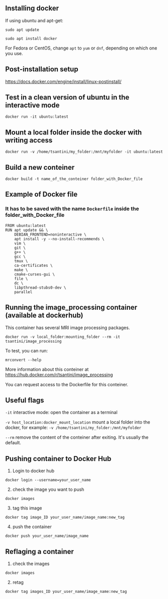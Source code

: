 ## Installing docker

If using ubuntu and apt-get:

`sudo apt update`

`sudo apt install docker`

For Fedora or CentOS, change `apt` to `yum` or `dnf`, depending on which one you use.

## Post-installation setup
https://docs.docker.com/engine/install/linux-postinstall/

## Test in a clean version of ubuntu in the interactive mode
`docker run -it ubuntu:latest`

## Mount a local folder inside the docker with writing access
`docker run -v /home/tsantini/my_folder:/mnt/myfolder -it ubuntu:latest`

## Build a new conteiner
`docker build -t name_of_the_conteiner folder_with_Docker_file`

## Example of Docker file

### It has to be saved with the name `Dockerfile` inside the folder_with_Docker_file

```
FROM ubuntu:latest
RUN apt update && \
    DEBIAN_FRONTEND=noninteractive \
    apt install -y --no-install-recommends \
    vim \
    git \
    g++ \
    gcc \
    tmux \
    ca-certificates \
    make \
    cmake-curses-gui \
    file \
    dc \
    libpthread-stubs0-dev \
    parallel
```
## Running the image_processing container (available at dockerhub)

This container has several MRI image processing packages.

`docker run -v local_folder:mounting_folder --rm -it tsantini/image_processing`

To test, you can run:

`mrconvert --help`

More information about this conteiner at https://hub.docker.com/r/tsantini/image_processing

You can request access to the Dockerfile for this conteiner.

## Useful flags
`-it` interactive mode: open the container as a terminal

`-v host_location:docker_mount_location` mount a local folder into the docker, for example: `-v /home/tsantini/my_folder:/mnt/myfolder`

`--rm` remove the content of the conteiner after exiting. It's usually the default.

## Pushing container to Docker Hub

1) Login to docker hub

`docker login --username=your_user_name`

2) check the image you want to push

`docker images`

3) tag this image

`docker tag image_ID your_user_name/image_name:new_tag`

4) push the container

`docker push your_user_name/image_name`

## Reflaging a container

1) check the images

`docker images`

2) retag

`docker tag images_ID your_user_name/image_name:new_tag`
